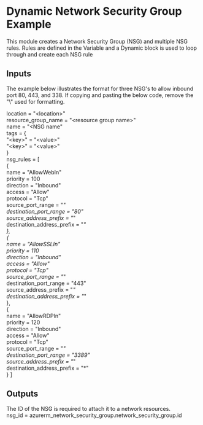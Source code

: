 # Dynamic Network Security Group Example
This module creates a Network Security Group (NSG) and multiple NSG rules.  Rules are defined in the Variable and a Dynamic block is used to loop through and create each NSG rule


## Inputs
The example below illustrates the format for three NSG's to allow inbound port 80, 443, and 338.  If copying and pasting the below code, remove the "\\" used for formatting.

location            = "\<location>"\
resource_group_name = "\<resource group name>"\
name                = "\<NSG name"\
tags = {\
  "\<key>" = "\<value>"\
  "\<key>" = "\<value>"\
}\
nsg_rules = [\
  {\
    name                       = "AllowWebIn"\
    priority                   = 100\
    direction                  = "Inbound"\
    access                     = "Allow"\
    protocol                   = "Tcp"\
    source_port_range          = "*"\
    destination_port_range     = "80"\
    source_address_prefix      = "*"\
    destination_address_prefix = "*"\
  },\
  {\
    name                       = "AllowSSLIn"\
    priority                   = 110\
    direction                  = "Inbound"\
    access                     = "Allow"\
    protocol                   = "Tcp"\
    source_port_range          = "*"\
    destination_port_range     = "443"\
    source_address_prefix      = "*"\
    destination_address_prefix = "*"\
  },\
   {\
    name                       = "AllowRDPIn"\
    priority                   = 120\
    direction                  = "Inbound"\
    access                     = "Allow"\
    protocol                   = "Tcp"\
    source_port_range          = "*"\
    destination_port_range     = "3389"\
    source_address_prefix      = "*"\
    destination_address_prefix = "*"\
  }
]


## Outputs
The ID of the NSG is required to attach it to a  network resources.  
nsg_id = azurerm_network_security_group.network_security_group.id
